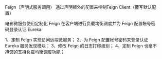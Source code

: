 Feign（声明式服务调用）
通过声明额外的配置来控制Feign Client（覆写默认配置）


电影微服务使用定制化 Feign 在客户端进行负载均衡调度并为 Feign 配置帐号密码登录认证 Eureka

1、定制 Feign 实现访问远端微服务；
2、为 Feign 配置帐号密码来登录认证 Eureka 服务发现模块；
3、修改 Feign 的日志打印级别；
4、定制 Feign 也毫不掩饰的支持负载均衡调度功能；
